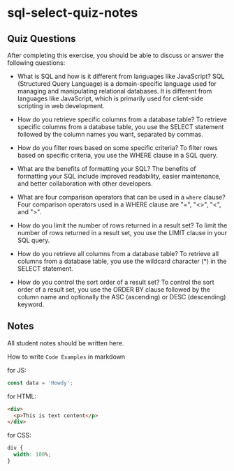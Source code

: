 # sql-select-quiz-notes

## Quiz Questions

After completing this exercise, you should be able to discuss or answer the following questions:

- What is SQL and how is it different from languages like JavaScript? SQL (Structured Query Language) is a domain-specific language used for managing and manipulating relational databases. It is different from languages like JavaScript, which is primarily used for client-side scripting in web development.

- How do you retrieve specific columns from a database table? To retrieve specific columns from a database table, you use the SELECT statement followed by the column names you want, separated by commas.

- How do you filter rows based on some specific criteria? To filter rows based on specific criteria, you use the WHERE clause in a SQL query.

- What are the benefits of formatting your SQL? The benefits of formatting your SQL include improved readability, easier maintenance, and better collaboration with other developers.

- What are four comparison operators that can be used in a `where` clause? Four comparison operators used in a WHERE clause are "=", "<>", "<", and ">".

- How do you limit the number of rows returned in a result set? To limit the number of rows returned in a result set, you use the LIMIT clause in your SQL query.

- How do you retrieve all columns from a database table? To retrieve all columns from a database table, you use the wildcard character (\*) in the SELECT statement.

- How do you control the sort order of a result set? To control the sort order of a result set, you use the ORDER BY clause followed by the column name and optionally the ASC (ascending) or DESC (descending) keyword.

## Notes

All student notes should be written here.

How to write `Code Examples` in markdown

for JS:

```javascript
const data = 'Howdy';
```

for HTML:

```html
<div>
  <p>This is text content</p>
</div>
```

for CSS:

```css
div {
  width: 100%;
}
```

